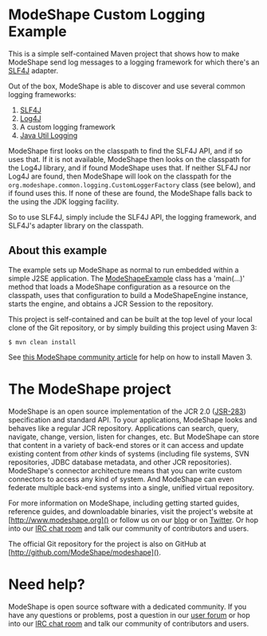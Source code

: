 # ModeShape Custom Logging Example

This is a simple self-contained Maven project that shows 
how to make ModeShape send log messages to a logging 
framework for which there's an 
[SLF4J](http://slf4j.org) adapter.

Out of the box, ModeShape is able to discover and use 
several common logging frameworks:

1. [SLF4J](http://slf4j.org)
1. [Log4J](http://logging.apache.org/log4j)
1. A custom logging framework
1. [Java Util Logging](http://docs.oracle.com/javase/6/docs/technotes/guides/logging/index.html)

ModeShape first looks on the classpath to find the SLF4J API, 
and if so uses that. If it is not available, ModeShape then looks
on the classpath for the Log4J library, and if found ModeShape 
uses that. If neither SLF4J nor Log4J are found, then 
ModeShape will look on the classpath for the 
`org.modeshape.common.logging.CustomLoggerFactory` class (see below), 
and if found uses this. If none of these are found, the ModeShape 
falls back to the using the JDK logging facility.

So to use SLF4J, simply include the SLF4J API, the logging framework, 
and SLF4J's adapter library on the classpath.

## About this example

The example sets up ModeShape as normal to run embedded within a 
simple J2SE application. The 
[ModeShapeExample](modeshape-slf4j-logging-example/src/main/java/org/modeshape/example/logging/slf4j/ModeShapeExample.java) 
class has a 'main(...)' method that loads a ModeShape configuration 
as a resource on the classpath, uses that configuration to build a 
ModeShapeEngine instance, starts the engine, and obtains a JCR 
Session to the repository.

This project is self-contained and can be built at the top level 
of your local clone of the Git repository, or by simply building 
this project using Maven 3:

    $ mvn clean install

See [this ModeShape community article](http://community.jboss.org/wiki/ModeShapeandMaven) 
for help on how to install Maven 3.

# The ModeShape project

ModeShape is an open source implementation of the JCR 2.0 
([JSR-283](http://www.jcp.org/en/jsr/detail?id=283])) specification and 
standard API. To your applications, ModeShape looks and behaves like a 
regular JCR repository. Applications can search, query, navigate, change, 
version, listen for changes, etc. But ModeShape can store that content 
in a variety of back-end stores or it can access and update existing content 
from *other* kinds of systems (including file systems, SVN repositories, 
JDBC database metadata, and other JCR repositories). ModeShape's connector 
architecture means that you can write custom connectors to access any 
kind of system. And ModeShape can even federate multiple back-end systems 
into a single, unified virtual repository.

For more information on ModeShape, including getting started guides, 
reference guides, and downloadable binaries, visit the project's website 
at [http://www.modeshape.org]() or follow us on our [blog](http://modeshape.wordpress.org) 
or on [Twitter](http://twitter.com/modeshape). Or hop into our 
[IRC chat room](http://www.jboss.org/modeshape/chat) and talk our community 
of contributors and users.

The official Git repository for the project is also on GitHub at 
[http://github.com/ModeShape/modeshape]().

# Need help?

ModeShape is open source software with a dedicated community. If you have 
any questions or problems, post a question in our 
[user forum](http://community.jboss.org/en/modeshape) or hop into our 
[IRC chat room](http://www.jboss.org/modeshape/chat) and talk our 
community of contributors and users.

